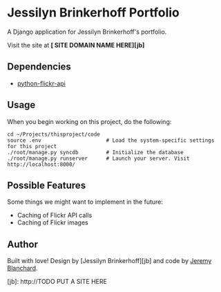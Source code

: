 # Jessilyn Brinkerhoff Portfolio

A Django application for Jessilyn Brinkerhoff's portfolio.

Visit the site at **[ SITE DOMAIN NAME HERE][jb]**

## Dependencies

  * [python-flickr-api](http://code.google.com/p/python-flickr-api/)

## Usage
When you begin working on this project, do the following:

    cd ~/Projects/thisproject/code
    source .env                     # Load the system-specific settings for this project
    ./root/manage.py syncdb         # Initialize the database
    ./root/manage.py runserver      # Launch your server. Visit http://localhost:8000/


## Possible Features
Some things we might want to implement in the future:

  * Caching of Flickr API calls
  * Caching of Flickr images


## Author
Built with love! Design by [Jessilyn Brinkerhoff][jb] and code by [Jeremy Blanchard](http://blanchardjeremy.com).


[jb]: http://TODO PUT A SITE HERE
